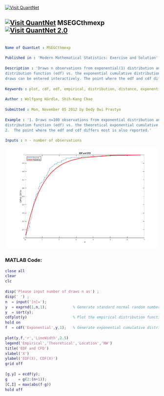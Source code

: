 
[<img src="https://github.com/QuantLet/Styleguide-and-FAQ/blob/master/pictures/banner.png" width="880" alt="Visit QuantNet">](http://quantlet.de/index.php?p=info)

## [<img src="https://github.com/QuantLet/Styleguide-and-Validation-procedure/blob/master/pictures/qloqo.png" alt="Visit QuantNet">](http://quantlet.de/) **MSEGCthmexp** [<img src="https://github.com/QuantLet/Styleguide-and-Validation-procedure/blob/master/pictures/QN2.png" width="60" alt="Visit QuantNet 2.0">](http://quantlet.de/d3/ia)

```yaml

Name of QuantLet : MSEGCthmexp

Published in : 'Modern Mathematical Statistics: Exercise and Solution'

Description : 'Draws n observations from exponential(1) distribution and plots its empirical
distribution function (edf) vs. the exponential cumulative distribution function (cdf). Number of
draws can be entered interactively. The point where the edf and cdf differs most is also reported.'

Keywords : plot, cdf, edf, empirical, distribution, distance, exponential

Author : Wolfgang Härdle, Shih-Kang Chao

Submitted : Mon, November 05 2012 by Dedy Dwi Prastyo

Example : '1. Draws n=100 observations from exponential distribution and plots its empirical
distribution function (edf) vs. the theoretical exponential cumulative distribution function (cdf).
2.  The point where the edf and cdf differs most is also reported.'

Inputs : n - number of observations

```

![Picture1](MSEGCthmexp.png)


### MATLAB Code:
```matlab
close all
clear
clc

disp('Please input number of draws n as') ;
disp(' ') ;
n  = input('[n]=');
y  = exprnd(1,n,1);            % Generate standard normal random numbers
y  = sort(y);
cdfplot(y)                     % Plot the empirical distribution function
hold on
f  = cdf('Exponential',y,1);   % Generate exponential cumulative distribution function

plot(y,f,'r','LineWidth',2.5)
legend('Empirical','Theoretical','Location','NW')
title('EDF and CFD')
xlabel('X')
ylabel('EDF(X), CDF(X)')
grid off

[g,y] = ecdf(y);
g     = g(2:(n+1));
[C,I] = max(abs(f-g))
hold off
```
